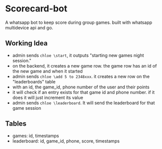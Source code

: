 # Scorecard-bot
A whatsapp bot to keep score during group games. built with
whatsapp multidevice api and go.


## Working Idea
- admin sends `chloe \start`, it outputs "starting new games night session."
- on the backend, it creates a new game row. the game row has an id of the new game and when it started
- admin sends `chloe \add 5 to 2348xxx`. it creates a new row on the "leaderboards" table
- with an id, the game_id, phone number of the user and their points
- it will check if an entry exists for that game id and phone number. if it does it will just increment its value
- admin sends `chloe \leaderboard`. It will send the leaderboard for that game session


## Tables
- games: id, timestamps
- leaderboard: id, game_id, phone, score, timestamps